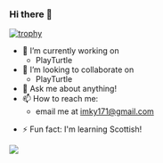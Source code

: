 ### Hi there 👋

<!-- </a>
<a href="https://github.com/anuraghazra/github-readme-stats">
  <img src="https://github-readme-stats.vercel.app/api/top-langs/?username=mordy-python&layout=compact&hide=javascript&langs_count=8" />
</a> -->
[![trophy](https://github-profile-trophy.vercel.app/?username=mordy-python&theme=dracula)](https://github.com/ryo-ma/github-profile-trophy)
<br>

- 🔭 I’m currently working on 
    - PlayTurtle
- 👯 I’m looking to collaborate on
  - PlayTurtle
- 💬 Ask me about anything!
- 📫 How to reach me: 
   - email me at [imky171@gmail.com](mailto:imky171@gmail.com)
<!-- - 😄 Pronouns: they/them -->
- ⚡ Fun fact: I'm learning Scottish!

<a href="https://github.com/anuraghazra/github-readme-stats">
  <img src="https://github-readme-stats.vercel.app/api?username=mordy-python&show_icons=true&theme=solarized-dark" />
